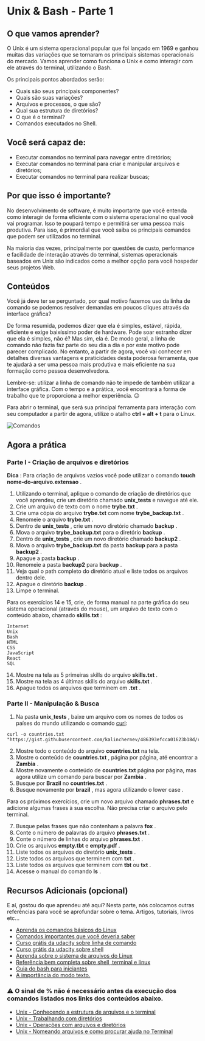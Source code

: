 # Unix & Bash - Parte 1

## O que vamos aprender?

O Unix é um sistema operacional popular que foi lançado em 1969 e ganhou muitas das variações que se tornaram os principais sistemas operacionais do mercado. Vamos aprender como funciona o Unix e como interagir com ele através do terminal, utilizando o Bash.

Os principais pontos abordados serão:

- Quais são seus principais componentes?
- Quais são suas variações?
- Arquivos e processos, o que são?
- Qual sua estrutura de diretórios?
- O que é o terminal?
- Comandos executados no Shell.

## Você será capaz de:

- Executar comandos no terminal para navegar entre diretórios;
- Executar comandos no terminal para criar e manipular arquivos e diretórios;
- Executar comandos no terminal para realizar buscas;

## Por que isso é importante?

No desenvolvimento de software, é muito importante que você entenda como interagir de forma eficiente com o sistema operacional no qual você vai programar. Isso te poupará tempo e permitirá ser uma pessoa mais produtiva. Para isso, é primordial que você saiba os principais comandos que podem ser utilizados no terminal.

Na maioria das vezes, principalmente por questões de custo, performance e facilidade de interação através do terminal, sistemas operacionais baseados em Unix são indicados como a melhor opção para você hospedar seus projetos Web.

## Conteúdos

Você já deve ter se perguntado, por qual motivo fazemos uso da linha de comando se podemos resolver demandas em poucos cliques através da interface gráfica?

De forma resumida, podemos dizer que ela é simples, estável, rápida, eficiente e exige baixíssimo poder de hardware. Pode soar estranho dizer que ela é simples, não é? Mas sim, ela é. De modo geral, a linha de comando não fazia faz parte do seu dia a dia e por este motivo pode parecer complicado. No entanto, a partir de agora, você vai conhecer em detalhes diversas vantagens e praticidades desta poderosa ferramenta, que te ajudará a ser uma pessoa mais produtiva e mais eficiente na sua formação como pessoa desenvolvedora.

Lembre-se: utilizar a linha de comando não te impede de também utilizar a interface gráfica. Com o tempo e a prática, você encontrará a forma de trabalho que te proporciona a melhor experiência. 😉

Para abrir o terminal, que será sua principal ferramenta para interação com seu computador a partir de agora, utilize o atalho **ctrl + alt + t** para o Linux.

![Comandos](https://s3.us-east-2.amazonaws.com/assets.app.betrybe.com/fundamentals/unix/images/comandos_part1-d10a882f5e7544a64f8c415ab6caf63d.png)

## Agora a prática

### Parte I - Criação de arquivos e diretórios

**Dica** : Para criação de arquivos vazios você pode utilizar o comando **touch nome-do-arquivo.extensao** .

1. Utilizando o terminal, aplique o comando de criação de diretórios que você aprendeu, crie um diretório chamado **unix_tests** e navegue até ele.
2. Crie um arquivo de texto com o nome **trybe.txt** .
3. Crie uma cópia do arquivo **trybe.txt** com nome **trybe_backup.txt** .
4. Renomeie o arquivo **trybe.txt** .
5. Dentro de **unix_tests** , crie um novo diretório chamado **backup** .
6. Mova o arquivo **trybe_backup.txt** para o diretório **backup** .
7. Dentro de **unix_tests** , crie um novo diretório chamado **backup2** .
8. Mova o arquivo **trybe_backup.txt** da pasta **backup** para a pasta **backup2** .
9. Apague a pasta **backup** .
10. Renomeie a pasta **backup2** para **backup** .
11. Veja qual o path completo do diretório atual e liste todos os arquivos dentro dele.
12. Apague o diretório **backup** .
13. Limpe o terminal.

Para os exercícios 14 e 15, crie, de forma manual na parte gráfica do seu sistema operacional (através do mouse), um arquivo de texto com o conteúdo abaixo, chamado **skills.txt** :

```
Internet
Unix
Bash
HTML
CSS
JavaScript
React
SQL
```

14. Mostre na tela as 5 primeiras skills do arquivo **skills.txt** .
15. Mostre na tela as 4 últimas skills do arquivo **skills.txt** .
16. Apague todos os arquivos que terminem em **.txt** .

### Parte II - Manipulação & Busca

1. Na pasta **unix_tests** , baixe um arquivo com os nomes de todos os países do mundo utilizando o comando [curl](https://linux.die.net/man/1/curl):

```
curl -o countries.txt "https://gist.githubusercontent.com/kalinchernev/486393efcca01623b18d/raw/daa24c9fea66afb7d68f8d69f0c4b8eeb9406e83/countries"
```

2. Mostre todo o conteúdo do arquivo **countries.txt** na tela.
3. Mostre o conteúdo de **countries.txt** , página por página, até encontrar a **Zambia** .
4. Mostre novamente o conteúdo de **countries.txt** página por página, mas agora utilize um comando para buscar por **Zambia** .
5. Busque por **Brazil** no **countries.txt** .
6. Busque novamente por **brazil** , mas agora utilizando o lower case .

Para os próximos exercícios, crie um novo arquivo chamado **phrases.txt** e adicione algumas frases à sua escolha. Não precisa criar o arquivo pelo terminal.

7. Busque pelas frases que não contenham a palavra **fox** .
8. Conte o número de palavras do arquivo **phrases.txt** .
9. Conte o número de linhas do arquivo **phrases.txt** .
10. Crie os arquivos **empty.tbt** e **empty.pdf** .
11. Liste todos os arquivos do diretório **unix_tests** .
12. Liste todos os arquivos que terminem com **txt** .
13. Liste todos os arquivos que terminem com **tbt** ou **txt** .
14. Acesse o manual do comando **ls** .

## Recursos Adicionais (opcional)

E aí, gostou do que aprendeu até aqui? Nesta parte, nós colocamos outras referências para você se aprofundar sobre o tema. Artigos, tutoriais, livros etc...

- [Aprenda os comandos básicos do Linux](https://www.youtube.com/watch?v=JEhVB4VHsTI)
- [Comandos importantes que você deveria saber](https://www.howtogeek.com/412055/37-important-linux-commands-you-should-know/)
- [Curso grátis da udacity sobre linha de comando](https://www.udacity.com/course/linux-command-line-basics--ud595)
- [Curso grátis da udacity sobre shell](https://www.udacity.com/course/shell-workshop--ud206)
- [Aprenda sobre o sistema de arquivos do Linux](https://www.youtube.com/watch?v=HIXzJ3Rz9po)
- [Referência bem completa sobre shell, terminal e linux](http://linuxcommand.org/index.php)
- [Guia do bash para iniciantes](https://www.youtube.com/watch?v=oxuRxtrO2Ag)
- [A importância do modo texto.](https://www.vivaolinux.com.br/artigo/A-importancia-do-modo-texto)

### ⚠️ O sinal de % não é necessário antes da execução dos comandos listados nos links dos conteúdos abaixo.

- [Unix - Conhecendo a estrutura de arquivos e o terminal](http://www.ee.surrey.ac.uk/Teaching/Unix/unixintro.html)
- [Unix - Trabalhando com diretórios](http://www.ee.surrey.ac.uk/Teaching/Unix/unix1.html)
- [Unix - Operações com arquivos e diretórios](http://www.ee.surrey.ac.uk/Teaching/Unix/unix2.html)
- [Unix - Nomeando arquivos e como procurar ajuda no Terminal](http://www.ee.surrey.ac.uk/Teaching/Unix/unix4.html)

